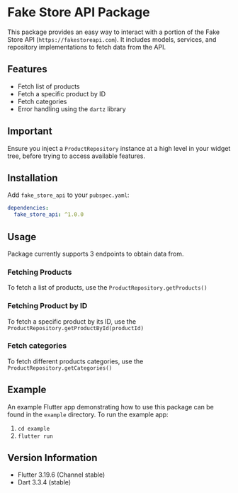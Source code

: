 # Fake Store API Package

This package provides an easy way  to interact with a portion of the Fake Store API (`https://fakestoreapi.com`). It includes models, services, and repository implementations to fetch data from the API.

## Features

- Fetch list of products
- Fetch a specific product by ID
- Fetch categories
- Error handling using the `dartz` library

## Important
Ensure you inject a `ProductRepository` instance at a high level in your widget tree, before trying to access available features.

## Installation
Add `fake_store_api` to your `pubspec.yaml`:

```yaml
dependencies:
  fake_store_api: ^1.0.0
```

## Usage
Package currently supports 3 endpoints to obtain data from.
### Fetching Products
To fetch a list of products, use the `ProductRepository.getProducts()`
### Fetching Product by ID
To fetch a specific product by its ID, use the `ProductRepository.getProductById(productId)`
### Fetch categories
To fetch different products categories, use the `ProductRepository.getCategories()`

## Example
An example Flutter app demonstrating how to use this package can be found in the `example` directory. To run the example app:
1. `cd example`
2. `flutter run`

## Version Information
- Flutter 3.19.6 (Channel stable)
- Dart 3.3.4 (stable)